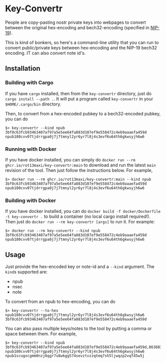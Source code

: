 # Key-Convertr

People are copy-pasting nostr private keys into webpages to convert between the original hex-encoding and bech32-encoding (specified in [NIP-19](https://github.com/nostr-protocol/nips/blob/master/19.md)). 

This is kind of bonkers, so here's a command-line utility that you can run to convert public/private keys between hex-encoding and the NIP-19 bech32 encoding. IT can also convert note id's.

## Installation
### Building with Cargo
If you have `cargo` installed, then from the `key-convertr` directory, just do `cargo install --path .`. It will put a program called `key-convertr` in your `$HOME/.cargo/bin` directory.

Then, to convert from a hex-encoded pubkey to a bech32-encoded pubkey, you can do

```shell
$> key-convertr --kind npub 3bf0c63fcb93463407af97a5e5ee64fa883d107ef9e558472c4eb9aaaefa459d
npub180cvv07tjdrrgpa0j7j7tmnyl2yr6yr7l8j4s3evf6u64th6gkwsyjh6w6
```

### Running with Docker
If you have docker installed, you can simply do `docker run --rm ghcr.io/rot13maxi/key-convertr:main` to download and run the latest `main` revision of the tool. Then just follow the instructions below. For example,
```shell
$> docker run --rm ghcr.io/rot13maxi/key-convertr:main --kind npub 3bf0c63fcb93463407af97a5e5ee64fa883d107ef9e558472c4eb9aaaefa459d
npub180cvv07tjdrrgpa0j7j7tmnyl2yr6yr7l8j4s3evf6u64th6gkwsyjh6w6
```

### Building with Docker
If you have docker installed, you can do `docker build -f docker/Dockerfile -t key-convertr .` to build a container (no local cargo install required!). Then just do `docker run --rm key-convertr [args]` to run it. For example:

```shell
$> docker run --rm key-convertr --kind npub 3bf0c63fcb93463407af97a5e5ee64fa883d107ef9e558472c4eb9aaaefa459d
npub180cvv07tjdrrgpa0j7j7tmnyl2yr6yr7l8j4s3evf6u64th6gkwsyjh6w6
```

## Usage

Just provide the hex-encoded key or note-id and a `--kind` argument. The `kind`s supported are:
- npub
- nsec
- note

To convert from an npub to hex-encoding, you can do

```shell
$> key-convertr --to-hex npub180cvv07tjdrrgpa0j7j7tmnyl2yr6yr7l8j4s3evf6u64th6gkwsyjh6w6
3bf0c63fcb93463407af97a5e5ee64fa883d107ef9e558472c4eb9aaaefa459d
```

You can also pass multiple keys/notes to the tool by putting a comma or space between them. For example,
```shell
$> key-convertr --kind npub 3bf0c63fcb93463407af97a5e5ee64fa883d107ef9e558472c4eb9aaaefa459d,863883611bdbe6291c081fb8775908a7ab0cb04b608405ec1e85e9f938020a98
npub180cvv07tjdrrgpa0j7j7tmnyl2yr6yr7l8j4s3evf6u64th6gkwsyjh6w6
npub1scugxcgmm0nzj8qgr7u8wkgg574sevztvzzqtmq7sh5ljwqzp2vqf45w5j
```